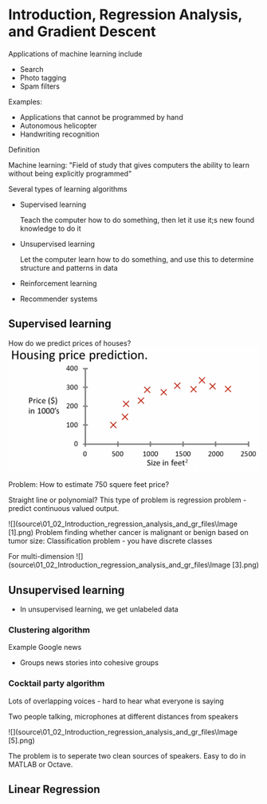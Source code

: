 # Introduction, Regression Analysis, and Gradient Descent

Applications of machine learning include
* Search
* Photo tagging
* Spam filters

Examples:
 * Applications that cannot be programmed by hand
  * Autonomous helicopter
  * Handwriting recognition

Definition

Machine learning: "Field of study that gives computers the ability to learn without being explicitly programmed"

Several types of learning algorithms
* Supervised learning

    Teach the computer how to do something, then let it use it;s new found knowledge to do it
* Unsupervised learning

  Let the computer learn how to do something, and use this to determine structure and patterns in data
* Reinforcement learning
* Recommender systems

## Supervised learning

How do we predict prices of houses?
![](source\01_02_Introduction_regression_analysis_and_gr_files\Image.png)

Problem: How to estimate 750 squere feet price?

Straight line or polynomial? This type of problem is regression problem - predict continuous valued output.

![](source\01_02_Introduction_regression_analysis_and_gr_files\Image [1].png)
Problem finding whether cancer is malignant or benign based on tumor size:
Classification problem - you have discrete classes

For multi-dimension
![](source\01_02_Introduction_regression_analysis_and_gr_files\Image [3].png)


## Unsupervised learning
* In unsupervised learning, we get unlabeled data

### Clustering algorithm
Example Google news
 * Groups news stories into cohesive groups

### Cocktail party algorithm

 Lots of overlapping voices - hard to hear what everyone is saying

Two people talking, microphones at different distances from speakers

 ![](source\01_02_Introduction_regression_analysis_and_gr_files\Image [5].png)

 The problem is to seperate two clean sources of speakers. Easy to do in MATLAB or Octave.

## Linear Regression
